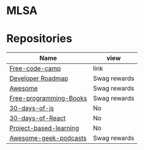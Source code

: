 # MLSA

# Repositories

| Name                                    | view         | 
|-----------------------------------------|--------------|
| [Free-code-camp](https://oss2019.github.io/SoI.html) | link|  
| [Developer Roadmap](https://njackwinterofcode.github.io/) | Swag rewards|  
| [Awesome](https://kwoc.kossiitkgp.org/) | Swag rewards|  |
| [Free-programming-Books](https://opencodeiiita.github.io/) | Swag rewards|  
| [30-days-of-js](http://mdg.iitr.ac.in/woc/2018/11/23/Winter-of-Code-18) | No |
| [30-days-of-React](https://fossee.in/) | No |   
| [Project-based-learning](https://dawoc.herokuapp.com/) | No  |    
| [Awesome-geek-podcasts](https://winterofcode.com/) | Swag rewards|  
